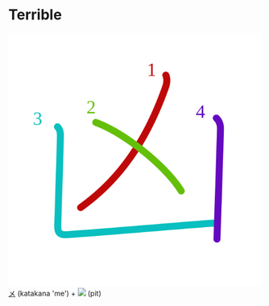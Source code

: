 # Terrible
![51f6](../kanji-colorize/51f6.svg)
[メ](../temp-kanji/メ.md) (katakana 'me') + ![](http://www.kanjidamage.com/assets/radsmall/pit-a778a1d9c67824c3999a6c804f118680dfa6be766f3f5a28fa5cef3355516dcc.jpg) (pit)